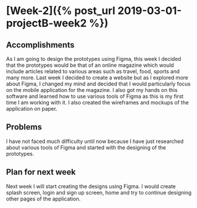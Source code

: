 # [Week-2]({% post_url 2019-03-01-projectB-week2 %})

## Accomplishments
As I am going to design the prototypes using Figma, this week I decided that the prototypes would be that of an online magazine which would include articles related to various areas such as travel, food, sports and many more. Last week I decided to create a website but as I explored more about Figma, I changed my mind and decided that I would particularly focus on the mobile application for the magazine. I also got my hands on this software and learned how to use various tools of Figma as this is my first time I am working with it. I also created the wireframes and mockups of the application on paper.

## Problems
I have not faced much difficulty until now because I have just researched about various tools of Figma and started with the designing of the prototypes.

## Plan for next week
Next week I will start creating the designs using Figma. I would create splash screen, login and sign up screen, home and try to continue designing other pages of the application.
